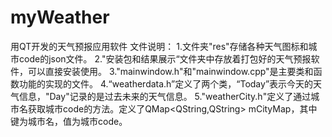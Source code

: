 # myWeather
用QT开发的天气预报应用软件
文件说明：
1.文件夹"res"存储各种天气图标和城市code的json文件。
2."安装包和结果展示“文件夹中存放着打包好的天气预报软件，可以直接安装使用。
3."mainwindow.h"和"mainwindow.cpp"是主要类和函数功能的实现的文件。
4.“weatherdata.h”定义了两个类，“Today”表示今天的天气信息，"Day"记录的是过去未来的天气信息。
5."weatherCity.h"定义了通过城市名获取城市code的方法。定义了QMap<QString,QString> mCityMap，其中键为城市名，值为城市code。


